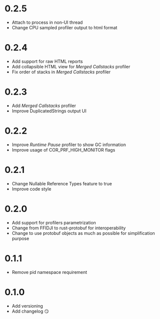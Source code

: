 # 0.2.5
- Attach to process in non-UI thread
- Change CPU sampled profiler output to html format

# 0.2.4
- Add support for raw HTML reports
- Add collapsible HTML view for *Merged Callstacks* profiler
- Fix order of stacks in *Merged Callstacks* profiler

# 0.2.3
- Add *Merged Callstacks* profiler
- Improve DuplicatedStrings output UI

# 0.2.2
- Improve *Runtime Pause* profiler to show GC information
- Improve usage of COR_PRF_HIGH_MONITOR flags

# 0.2.1
- Change Nullable Reference Types feature to true
- Improve code style

# 0.2.0
- Add support for profilers parametrization
- Change from FFIDJI to rust-protobuf for interoperability
- Change to use protobuf objects as much as possible for simplification purpose

# 0.1.1
- Remove pid namespace requirement

# 0.1.0
- Add versioning
- Add changelog 😏